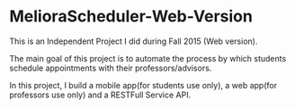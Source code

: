 # MelioraScheduler-Web-Version
This is an Independent Project I did during Fall 2015 (Web version).

The main goal of this project is to automate the process by which students schedule appointments with their professors/advisors.

In this project, I build a mobile app(for students use only), a web app(for professors use only) and a RESTFull Service API.
